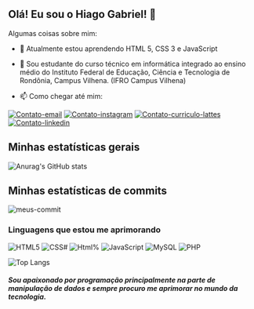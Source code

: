 
## Olá! Eu sou o Hiago Gabriel! 👋


Algumas coisas sobre mim:

- 🌱 Atualmente estou aprendendo HTML 5, CSS 3 e JavaScript

- 🏫 Sou estudante do curso técnico em informática integrado ao ensino médio do Instituto Federal de Educação, Ciência e Tecnologia de Rondônia, Campus Vilhena. (IFRO Campus Vilhena)

- 📫 Como chegar até mim:

<a href="mailto:hiagogabriel1132@gmail.com?subject=Assunto%20do%20Email&body=Corpo%20do%20Email">![Contato-email](https://img.shields.io/badge/Gmail-D14836?style=for-the-badge&logo=gmail&logoColor=white)</a>
[![Contato-instagram](https://img.shields.io/badge/Instagram-E4405F?style=for-the-badge&logo=instagram&logoColor=white)](https://www.instagram.com/hiago.gabriel.940098/)
[![Contato-curriculo-lattes](https://img.shields.io/badge/Curriculo_Lattes-0077B5?style=for-the-badge&logo=&logoColor=white)](https://lattes.cnpq.br/9516535943525871)
[![Contato-linkedin](https://img.shields.io/badge/LinkedIn-0077B5?style=for-the-badge&logo=linkedin&logoColor=white)](https://www.linkedin.com/in/hiago-gabriel-94a687336/)

## Minhas estatísticas gerais
![Anurag's GitHub stats](https://github-readme-stats.vercel.app/api?username=hiagogabrielga&show_icons=true&theme=transparent&locale=pt-br)

## Minhas estatísticas de commits
![meus-commit](https://github-readme-streak-stats.herokuapp.com/?user=hiagogabrielga&theme=transparent&locale=pt-br)


### Linguagens que estou me aprimorando

<div  style="display: inline_block">
    <img aling="center" alt=HTML5 src="https://img.shields.io/badge/HTML5-E34F26?style=for-the-badge&logo=html5&logoColor=white">
    <img aling="center" alt=CSS# src="https://img.shields.io/badge/CSS3-1572B6?style=for-the-badge&logo=css3&logoColor=white">    <img aling="center" alt=Html% src="https://img.shields.io/badge/JavaScript-F7DF1E?style=for-the-badge&logo=javascript&logoColor=black">    
    <img aling="center" alt=JavaScript src="https://img.shields.io/badge/Python-3776AB?style=for-the-badge&logo=python&logoColor=white">
    <img aling="center" alt=MySQL src="https://img.shields.io/badge/MySQL-005C84?style=for-the-badge&logo=mysql&logoColor=white">
    <img aling="center" alt=PHP src="https://img.shields.io/badge/PHP-777BB4?style=for-the-badge&logo=php&logoColor=white">
    
    
</div>

![Top Langs](https://github-readme-stats.vercel.app/api/top-langs/?username=hiagogabrielga&theme=transparent&locale=pt-br)
##### Sou apaixonado por programação principalmente na parte de manipulação de dados e sempre procuro me aprimorar no mundo da tecnologia.
